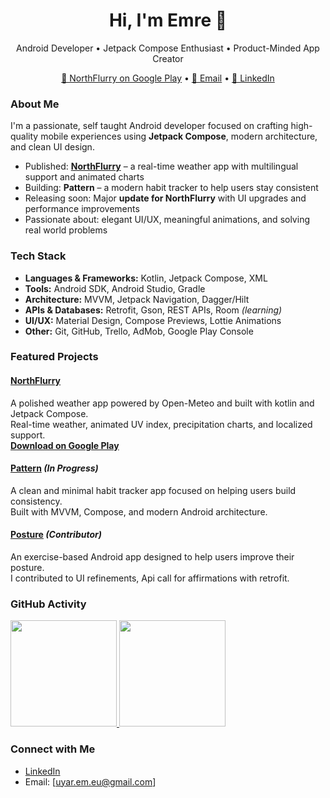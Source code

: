 <h1 align="center">Hi, I'm Emre 👋</h1>
<p align="center">Android Developer • Jetpack Compose Enthusiast • Product-Minded App Creator</p>

<p align="center">
  <a href="https://play.google.com/store/apps/details?id=com.weather.wouple&utm_source=emea_Med" target="_blank">📱 NorthFlurry on Google Play</a> •
  <a href="mailto:uyar.em.eu@gmail.com">📧 Email</a> •
  <a href="https://www.linkedin.com/in/emre-u-0b44b0264/"_blank">🔗 LinkedIn</a>
</p>

### About Me

I'm a passionate, self taught Android developer focused on crafting high-quality mobile experiences using **Jetpack Compose**, modern architecture, and clean UI design.

- Published: **[NorthFlurry](https://play.google.com/store/apps/details?id=com.weather.wouple&utm_source=emea_Med)** – a real-time weather app with multilingual support and animated charts
- Building: **Pattern** – a modern habit tracker to help users stay consistent
- Releasing soon: Major **update for NorthFlurry** with UI upgrades and performance improvements
- Passionate about: elegant UI/UX, meaningful animations, and solving real world problems
  
### Tech Stack
- **Languages & Frameworks:** Kotlin, Jetpack Compose, XML  
- **Tools:** Android SDK, Android Studio, Gradle  
- **Architecture:** MVVM, Jetpack Navigation, Dagger/Hilt  
- **APIs & Databases:** Retrofit, Gson, REST APIs, Room *(learning)*  
- **UI/UX:** Material Design, Compose Previews, Lottie Animations  
- **Other:** Git, GitHub, Trello, AdMob, Google Play Console
  
### Featured Projects

#### [NorthFlurry](https://github.com/EmreRuy/NorthFlurry)  
A polished weather app powered by Open-Meteo and built with kotlin and Jetpack Compose.  
Real-time weather, animated UV index, precipitation charts, and localized support.  
**[Download on Google Play](https://play.google.com/store/apps/details?id=com.northflurry.app)**

#### [Pattern](https://github.com/EmreRuy/Pattern) *(In Progress)*  
A clean and minimal habit tracker app focused on helping users build consistency.  
Built with MVVM, Compose, and modern Android architecture.

#### [Posture](https://github.com/IdaRiseng/Posture) *(Contributor)*  
An exercise-based Android app designed to help users improve their posture.  
I contributed to UI refinements, Api call for affirmations with retrofit.

### GitHub Activity
<div align="start">
<a href="https://github.com/EmreRuy">
  <img height="170px" src="https://github-readme-stats.vercel.app/api?username=EmreRuy&show_icons=true&theme=tokyonight&hide_border=true&hide_title=true&include_all_commits=true&count_private=true" />
</a>
<a href="https://github.com/EmreRuy">
  <img height="170px" src="https://github-readme-stats.vercel.app/api/top-langs/?username=EmreRuy&layout=compact&theme=tokyonight&hide_border=true&langs_count=8" />
</a>

</div>

### Connect with Me

- [LinkedIn](https://www.linkedin.com/in/emre-u-0b44b0264/)
- Email: [uyar.em.eu@gmail.com]
